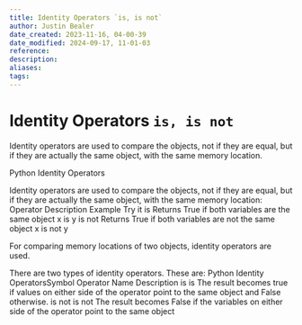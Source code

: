 ```yaml
---
title: Identity Operators `is, is not`
author: Justin Bealer
date_created: 2023-11-16, 04-00-39
date_modified: 2024-09-17, 11-01-03
reference: 
description: 
aliases: 
tags: 
---
```

# Identity Operators `is, is not`

  Identity operators are used to compare the objects, not if they are equal, but if they are actually
the same object, with the same memory location.

Python Identity Operators

Identity operators are used to compare the objects, not if they are equal, but if they are actually the same object, with the same memory location:
Operator 	Description 	Example 	Try it
is  	Returns True if both variables are the same object 	x is y
is not 	Returns True if both variables are not the same object 	x is not y

For comparing memory locations of two objects, identity operators are used.

There are two types of identity operators. These are:
Python Identity OperatorsSymbol	Operator Name	Description
is	is	The result becomes true if values on either side of the operator point to the same object and False otherwise.
is not	is not	The result becomes False if the variables on either side of the operator point to the same object


